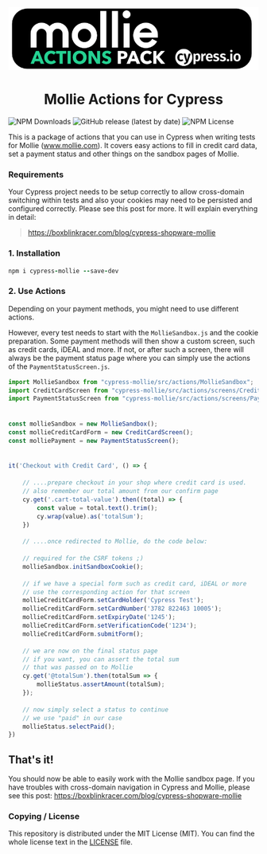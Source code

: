 <p align="center">
   <img width="600px" src="/assets/header.png">
</p>
<h1 align="center">Mollie Actions for Cypress</h1>


![NPM Downloads](https://badgen.net/npm/dt/cypress-mollie) ![GitHub release (latest by date)](https://img.shields.io/github/v/release/boxblinkracer/cypress-mollie) ![NPM License](https://img.shields.io/npm/l/cypress-mollie)

This is a package of actions that you can use in Cypress when writing tests for Mollie (www.mollie.com).
It covers easy actions to fill in credit card data, set a payment status and other things on the sandbox pages of Mollie.


### Requirements
Your Cypress project needs to be setup correctly to allow cross-domain switching within tests and also your cookies may need to be persisted and configured correctly.
Please see this post for more. It will explain everything in detail:

> https://boxblinkracer.com/blog/cypress-shopware-mollie



### 1. Installation

```ruby 
npm i cypress-mollie --save-dev
```


### 2. Use Actions
Depending on your payment methods, you might need to use different actions.

However, every test needs to start with the `MollieSandbox.js` and the cookie preparation.
Some payment methods will then show a custom screen, such as credit cards, iDEAL and more.
If not, or after such a screen, there will always be the payment status page where you can
simply use the actions of the `PaymentStatusScreen.js`.


```javascript 
import MollieSandbox from "cypress-mollie/src/actions/MollieSandbox";
import CreditCardScreen from "cypress-mollie/src/actions/screens/CreditCardScreen";
import PaymentStatusScreen from "cypress-mollie/src/actions/screens/PaymentStatusScreen";


const mollieSandbox = new MollieSandbox();
const mollieCreditCardForm = new CreditCardScreen();
const molliePayment = new PaymentStatusScreen();


it('Checkout with Credit Card', () => {

    // ....prepare checkout in your shop where credit card is used.
    // also remember our total amount from our confirm page
    cy.get('.cart-total-value').then((total) => {
        const value = total.text().trim();
        cy.wrap(value).as('totalSum');
    })
        
    // ....once redirected to Mollie, do the code below:
    
    // required for the CSRF tokens ;)
    mollieSandbox.initSandboxCookie();
    
    // if we have a special form such as credit card, iDEAL or more
    // use the corresponding action for that screen
    mollieCreditCardForm.setCardHolder('Cypress Test');
    mollieCreditCardForm.setCardNumber('3782 822463 10005');
    mollieCreditCardForm.setExpiryDate('1245');
    mollieCreditCardForm.setVerificationCode('1234');
    mollieCreditCardForm.submitForm();
    
    // we are now on the final status page
    // if you want, you can assert the total sum
    // that was passed on to Mollie
    cy.get('@totalSum').then(totalSum => {
        mollieStatus.assertAmount(totalSum);
    });

    // now simply select a status to continue
    // we use "paid" in our case
    mollieStatus.selectPaid();
})
```

## That's it!

You should now be able to easily work with the Mollie sandbox page.
If you have troubles with cross-domain navigation in Cypress and Mollie, please see this post: https://boxblinkracer.com/blog/cypress-shopware-mollie


### Copying / License

This repository is distributed under the MIT License (MIT). You can find the whole license text in the [LICENSE](LICENSE) file.
